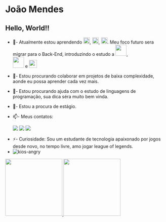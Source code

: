 # João Mendes
## Hello, World!!


- 🌱- Atualmente estou aprendendo
            <img src="https://cdn.jsdelivr.net/gh/devicons/devicon@latest/icons/javascript/javascript-original.svg" width="20" height="20"/>, 
            <img src="https://cdn.jsdelivr.net/gh/devicons/devicon@latest/icons/html5/html5-original.svg" width="20" height="20" />,
            <img src="https://cdn.jsdelivr.net/gh/devicons/devicon@latest/icons/css3/css3-original.svg" width="20" height="20" />. Meu foco futuro sera migrar para o Back-End, introduzindo o estudo a 
            <img src="https://cdn.jsdelivr.net/gh/devicons/devicon@latest/icons/java/java-original-wordmark.svg" width="35" height="35" />,  
            <img src="https://cdn.jsdelivr.net/gh/devicons/devicon@latest/icons/php/php-original.svg"  width="35" height="35" /> e 
            <img src="https://cdn.jsdelivr.net/gh/devicons/devicon@latest/icons/python/python-original.svg" width="25" height="25" />
          
          
          
- 👯- Estou procurando colaborar em projetos de baixa complexidade, aonde eu possa aprender cada vez mais.
- 🤔- Estou procurando ajuda com o estudo de linguagens de programação, sua dica séra muito bem vinda.
-  💼- Estou a procura de estágio.

- 📫- Meus contatos: <div>
<a href="https://www.instagram.com/jvitormz/" target="_blank"><img loading="lazy" src="https://img.shields.io/badge/-Instagram-%23E4405F?style=for-the-badge&logo=instagram&logoColor=white" target="_blank"></a>
<a href = "joaomendes1404@hotmail.com"><img loading="lazy" src="https://img.shields.io/badge/Gmail-D14836?style=for-the-badge&logo=gmail&logoColor=white"></a>
<a href="https://www.linkedin.com/in/jo%C3%A3o-mendes-049393226/" target="_blank"><img loading="lazy" src="https://img.shields.io/badge/-LinkedIn-%230077B5?style=for-the-badge&logo=linkedin&logoColor=white" target="_blank"></a>   
</div>



- ⚡- Curiosidade: Sou um estudante de tecnologia apaixonado por jogos desde novo, no tempo livre, amo jogar league of legends.
- ![kios-angry](https://github.com/JvMendez/joaovmendes/assets/160972635/41c85fd4-0fd6-4057-86cb-32ad51d71fd5)




<div>
<a href="https://github.com/JvMendez">
<img loading="lazy" height="180em" src="https://github-readme-stats.vercel.app/api/top-langs/?username=JvMendez&layout=compact&langs_count=7&theme=dracula"/>
<img loading="lazy" height="180em" src="https://github-readme-stats.vercel.app/api?username=JvMendez&show_icons=true&theme=dracula&include_all_commits=true&count_private=true"/>
</div>

